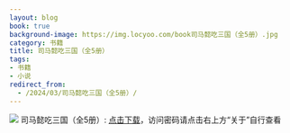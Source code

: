 ```yaml
---
layout: blog
book: true
background-image: https://img.locyoo.com/book司马懿吃三国（全5册）.jpg
category: 书籍
title: 司马懿吃三国（全5册）
tags:
- 书籍
- 小说
redirect_from:
  - /2024/03/司马懿吃三国（全5册）/
---
```

![](https://img.locyoo.com/book司马懿吃三国（全5册）.jpg)
司马懿吃三国（全5册）: <a name = "ref1" href="https://url18.ctfile.com/f/50983618-1063935647-5f9af4?p=3619">点击下载</a>，访问密码请点击右上方“关于”自行查看